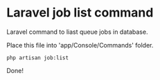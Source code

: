 # Laravel job list command
Laravel command to liast queue jobs in database.

Place this file into 'app/Console/Commands' folder.

```
php artisan job:list
```

Done!
